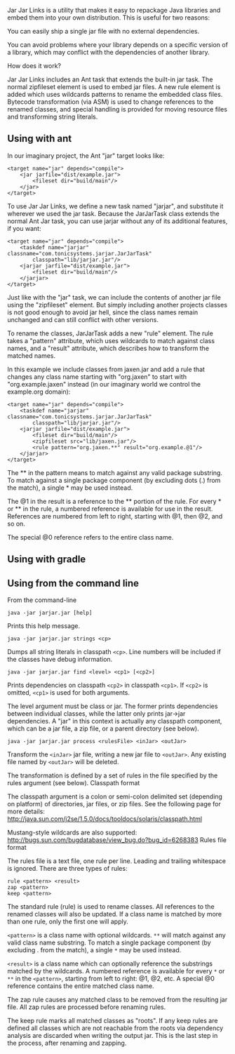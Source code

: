 Jar Jar Links is a utility that makes it easy to repackage Java
libraries and embed them into your own distribution. This is useful
for two reasons:

You can easily ship a single jar file with no external dependencies.

You can avoid problems where your library depends on a specific
version of a library, which may conflict with the dependencies of
another library.

How does it work?

Jar Jar Links includes an Ant task that extends the built-in jar
task. The normal zipfileset element is used to embed jar files. A
new rule element is added which uses wildcards patterns to rename
the embedded class files. Bytecode transformation (via ASM) is used
to change references to the renamed classes, and special handling is
provided for moving resource files and transforming string literals.

Using with ant
--------------

In our imaginary project, the Ant "jar" target looks like:

```
<target name="jar" depends="compile">
    <jar jarfile="dist/example.jar">
        <fileset dir="build/main"/>
    </jar>
</target>
```

To use Jar Jar Links, we define a new task named "jarjar", and
substitute it wherever we used the jar task. Because the JarJarTask
class extends the normal Ant Jar task, you can use jarjar without
any of its additional features, if you want:

```
<target name="jar" depends="compile">
    <taskdef name="jarjar" classname="com.tonicsystems.jarjar.JarJarTask"
        classpath="lib/jarjar.jar"/>
    <jarjar jarfile="dist/example.jar">
        <fileset dir="build/main"/>
    </jarjar>
</target>
```

Just like with the "jar" task, we can include the contents of another
jar file using the "zipfileset" element. But simply including another
projects classes is not good enough to avoid jar hell, since the class
names remain unchanged and can still conflict with other versions.

To rename the classes, JarJarTask adds a new "rule" element. The
rule takes a "pattern" attribute, which uses wildcards to match
against class names, and a "result" attribute, which describes how
to transform the matched names.

In this example we include classes from jaxen.jar and add a rule
that changes any class name starting with "org.jaxen" to start with
"org.example.jaxen" instead (in our imaginary world we control the
example.org domain):

```
<target name="jar" depends="compile">
    <taskdef name="jarjar" classname="com.tonicsystems.jarjar.JarJarTask"
        classpath="lib/jarjar.jar"/>
    <jarjar jarfile="dist/example.jar">
        <fileset dir="build/main"/>
        <zipfileset src="lib/jaxen.jar"/>
        <rule pattern="org.jaxen.**" result="org.example.@1"/>
    </jarjar>
</target>
```

The ** in the pattern means to match against any valid package
substring. To match against a single package component (by excluding
dots (.) from the match), a single * may be used instead.

The @1 in the result is a reference to the ** portion of the rule. For
every * or ** in the rule, a numbered reference is available for use
in the result. References are numbered from left to right, starting
with @1, then @2, and so on.

The special @0 reference refers to the entire class name.

Using with gradle
-----------------

Using from the command line
---------------------------

From the command-line

```
java -jar jarjar.jar [help]
```

Prints this help message.

```
java -jar jarjar.jar strings <cp>
```

Dumps all string literals in classpath `<cp>`. Line numbers will be
included if the classes have debug information.

```
java -jar jarjar.jar find <level> <cp1> [<cp2>]
```

Prints dependencies on classpath `<cp2>` in classpath `<cp1>`. If `<cp2>`
is omitted, `<cp1>` is used for both arguments.

The level argument must be class or jar. The former prints dependencies
between individual classes, while the latter only prints jar->jar
dependencies. A "jar" in this context is actually any classpath
component, which can be a jar file, a zip file, or a parent directory
(see below).

```
java -jar jarjar.jar process <rulesFile> <inJar> <outJar>
```

Transform the `<inJar>` jar file, writing a new jar file to `<outJar>`. Any
existing file named by `<outJar>` will be deleted.

The transformation is defined by a set of rules in the file specified
by the rules argument (see below).  Classpath format

The classpath argument is a colon or semi-colon delimited
set (depending on platform) of directories, jar files,
or zip files. See the following page for more details:
http://java.sun.com/j2se/1.5.0/docs/tooldocs/solaris/classpath.html

Mustang-style wildcards are also supported:
http://bugs.sun.com/bugdatabase/view_bug.do?bug_id=6268383 Rules
file format

The rules file is a text file, one rule per line. Leading and trailing
whitespace is ignored. There are three types of rules:

```
rule <pattern> <result>
zap <pattern>
keep <pattern>
```

The standard rule (rule) is used to rename classes. All references to
the renamed classes will also be updated. If a class name is matched
by more than one rule, only the first one will apply.

`<pattern>` is a class name with optional wildcards. `**` will match
against any valid class name substring. To match a single package
component (by excluding . from the match), a single `*` may be used
instead.

`<result>` is a class name which can optionally reference the substrings
matched by the wildcards. A numbered reference is available for every
`*` or `**` in the `<pattern>`, starting from left to right: @1, @2, etc. A
special @0 reference contains the entire matched class name.

The zap rule causes any matched class to be removed from the resulting
jar file. All zap rules are processed before renaming rules.

The keep rule marks all matched classes as "roots". If any keep rules
are defined all classes which are not reachable from the roots via
dependency analysis are discarded when writing the output jar. This
is the last step in the process, after renaming and zapping.

